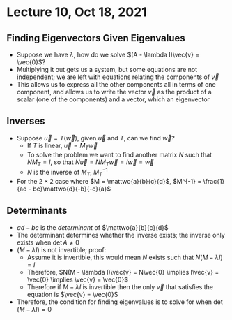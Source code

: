 # Lecture 10, Oct 18, 2021

## Finding Eigenvectors Given Eigenvalues

* Suppose we have $\lambda$, how do we solve $(A - \lambda I)\vec{v} = \vec{0}$?
* Multiplying it out gets us a system, but some equations are not independent; we are left with equations relating the components of $\vec{v}$
* This allows us to express all the other components all in terms of one component, and allows us to write the vector $\vec{v}$ as the product of a scalar (one of the components) and a vector, which an eigenvector

## Inverses

* Suppose $\vec{u} = T(\vec{w})$, given $\vec{u}$ and $T$, can we find $\vec{w}$?
	* If $T$ is linear, $\vec{u} = M_T\vec{w}$
	* To solve the problem we want to find another matrix $N$ such that $NM_T = I$, so that $N\vec{u} = NM_T\vec{w} = I\vec{w} = \vec{w}$
	* $N$ is the inverse of $M_T$, $M_T^{-1}$
* For the $2 \times 2$ case where $M = \mattwo{a}{b}{c}{d}$, $M^{-1} = \frac{1}{ad - bc}\mattwo{d}{-b}{-c}{a}$

## Determinants

* $ad - bc$ is the *determinant* of $\mattwo{a}{b}{c}{d}$
* The determinant determines whether the inverse exists; the inverse only exists when $\det A \neq 0$
* $(M - \lambda I)$ is not invertible; proof:
	* Assume it is invertible, this would mean $N$ exists such that $N(M - \lambda I) = I$
	* Therefore, $N(M - \lambda I)\vec{v} = N\vec{0} \implies I\vec{v} = \vec{0} \implies \vec{v} = \vec{0}$
	* Therefore if $M - \lambda I$ is invertible then the only $\vec{v}$ that satisfies the equation is $\vec{v} = \vec{0}$
* Therefore, the condition for finding eigenvalues is to solve for when $\det(M - \lambda I) = 0$

